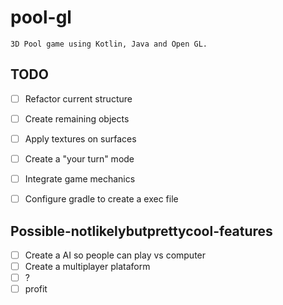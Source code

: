 # pool-gl

    3D Pool game using Kotlin, Java and Open GL.

## TODO
 - [ ] Refactor current structure
 - [ ] Create remaining objects
 - [ ] Apply textures on surfaces
 - [ ] Create a "your turn" mode
 - [ ] Integrate game mechanics
 - [ ] Configure gradle to create a exec file


 ## Possible-notlikelybutprettycool-features
 - [ ] Create a AI so people can play vs computer
 - [ ] Create a multiplayer plataform
 - [ ] ?
 - [ ] profit